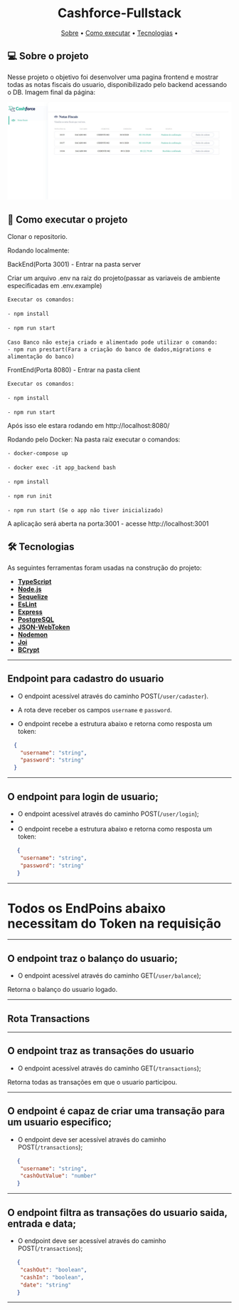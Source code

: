 <h1 align="center">
   Cashforce-Fullstack
</h1>

<p align="center">
 <a href="#-sobre-o-projeto">Sobre</a> •
 <a href="#-como-executar-o-projeto">Como executar</a> • 
 <a href="#-tecnologias">Tecnologias</a> • 
</p>


## 💻 Sobre o projeto

Nesse projeto o objetivo foi desenvolver uma pagina frontend e mostrar todas as notas fiscais do usuario, disponibilizado pelo backend acessando o DB.
Imagem final da página:

<img src="assets/cashforce-image-end.jpg" alt="Aplicação web" style="max-width: 100%;">


## 🚀 Como executar o projeto

Clonar o repositorio.


Rodando localmente:

BackEnd(Porta 3001) - Entrar na pasta server

  Criar um arquivo .env na raiz do projeto(passar as variaveis de ambiente especificadas em .env.example)

    Executar os comandos:

    - npm install

    - npm run start
    
    Caso Banco não esteja criado e alimentado pode utilizar o comando:
    - npm run prestart(Fara a criação do banco de dados,migrations e alimentação do banco)
    
FrontEnd(Porta 8080) - Entrar na pasta client

    Executar os comandos:

    - npm install

    - npm run start
    
Após isso ele estara rodando em http://localhost:8080/     
    
Rodando pelo Docker:
  Na pasta raiz executar o comandos:

    - docker-compose up

    - docker exec -it app_backend bash

    - npm install

    - npm run init

    - npm run start (Se o app não tiver inicializado)



A aplicação será aberta na porta:3001 - acesse http://localhost:3001


## 🛠 Tecnologias

As seguintes ferramentas foram usadas na construção do projeto:

-   **[TypeScript](https://github.com/microsoft/TypeScript)**
-   **[Node.js](https://github.com/nodejs/node)**
-   **[Sequelize](https://github.com/sequelize/sequelize)**
-   **[EsLint](https://github.com/eslint/eslint)**
-   **[Express](https://github.com/expressjs/express)**
-   **[PostgreSQL](https://github.com/postgres)**
-   **[JSON-WebToken](https://github.com/auth0/node-jsonwebtoken)**
-   **[Nodemon](https://github.com/remy/nodemon)**
-   **[Joi](https://github.com/hapijs/joi)**
-   **[BCrypt](https://www.npmjs.com/package/bcrypt)**

---

## Endpoint para cadastro do usuario

- O endpoint acessível através do caminho POST(`/user/cadaster`).

- A rota deve receber os campos `username` e `password`.

- O endpoint recebe a estrutura abaixo e retorna como resposta um token:
```json
  {
    "username": "string",
    "password": "string"
  }
```

---

## O endpoint para login de usuario;

- O endpoint acessível através do caminho POST(`/user/login`);
- 
- O endpoint recebe a estrutura abaixo e retorna como resposta um token:
```json
   {
    "username": "string",
    "password": "string"
   }
```

---

# Todos os EndPoins abaixo necessitam do Token na requisição

---

## O endpoint traz o balanço do usuario;

- O endpoint acessível através do caminho GET(`/user/balance`);

Retorna o balanço do usuario logado.

---

## Rota Transactions

---

## O endpoint traz as transações do usuario

- O endpoint acessível através do caminho GET(`/transactions`);

Retorna todas as transações em que o usuario participou.

---

## O endpoint é capaz de criar uma transação para um usuario especifico;

- O endpoint deve ser acessível através do caminho POST(`/transactions`);
```json
   {
    "username": "string",
    "cashOutValue": "number"
   }
```

---
## O endpoint filtra as transações do usuario saida, entrada e data;

- O endpoint deve ser acessível através do caminho POST(`/transactions`);
```json
   {
    "cashOut": "boolean",
    "cashIn": "boolean",
    "date": "string"
   }
```

---
